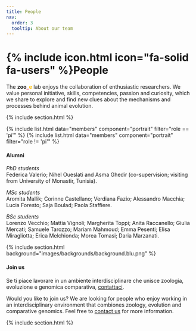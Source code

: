 ```yaml
---
title: People
nav:
  order: 3
  tooltip: About our team
---
```


# {% include icon.html icon="fa-solid fa-users" %}People

The **zoo**<span style="color:#e30022">**_**</span><span style="color:#ffbf00">**e**</span> lab enjoys the collaboration of enthusiastic researchers. We value personal initiative, skills, competencies, passion and curiosity, which we share to explore and find new clues about the mechanisms and processes behind animal evolution.

{% include section.html %}

{% include list.html data="members" component="portrait" filter="role == 'pi'" %}
{% include list.html data="members" component="portrait" filter="role != 'pi'" %}



#### Alumni
*PhD students*  
Federica Valerio; Nihel Oueslati and Asma Ghedir (co-supervision; visiting from University of Monastir, Tunisia).  

*MSc students*  
Aromita Mallik; Corinne Castellano; Verdiana Fazio; Alessandro Macchia; Lucia Foresto; Saja Boulad; Paola Staffiere.  

*BSc students*  
Lorenzo Vecchio; Mattia Vignoli; Margherita Toppi; Anita Raccanello; Giulia Mercati; Samuele Tarozzo; Mariam Mahmoud; Emma Pesenti; Elisa Miragliotta; Erica Melchionda; Morea Tomasi; Daria Marzanati.  

{% include section.html background="images/backgrounds/background.blu.png" %}

#### Join us
Se ti piace lavorare in un ambiente interdisciplinare che unisce zoologia, evoluzione e genomica comparativa, [contattaci](https://evolinus.github.io/zooe/contact/).  

Would you like to join us? We are looking for people who enjoy working in an interdisciplinary environment that combiones zoology, evolution and comparative genomics. Feel free to [contact us](https://evolinus.github.io/zooe/contact/) for more information.


{% include section.html %}

<!--
{% capture content %}

{% include figure.html image="images/photo.jpg" %}
{% include figure.html image="images/photo.jpg" %}
{% include figure.html image="images/photo.jpg" %}

{% endcapture %}

{% include grid.html style="square" content=content %}
-->

